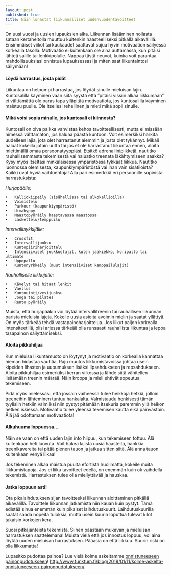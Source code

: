 ```yaml
---
layout: post
published: true
title: Näin lunastat liikunnalliset uudenvuodentavoitteet
---
```


On uusi vuosi ja uusien lupauksien aika. Liikunnan lisääminen nollasta sataan kertaheitolla muuttuu kuitenkin haasteelliseksi 
pitkällä aikavälillä. Ensimmäiset viikot tai kuukaudet saattavat sujua hyvin motivaation säilyessä korkealla tasolla.
Motivaatio ei kuitenkaan ole aina auttamassa, kun pitäisi lähteä salille tai lenkkipolulle. Nappaa tästä neuvot, kuinka voit
parantaa mahdollisuuksiasi onnistua lupauksessasi ja miten saat liikuntaintosi säilymään!

#### Löydä harrastus, josta pidät

Liikuntaa on helpompi harrastaa, jos löydät sinulle mieluisan lajin. Kuntosalilla käyminen vaan siitä syystä että
”pitäisi vissiin alkaa liikkumaan” ei välttämättä ole paras tapa ylläpitää motivaatiota, jos kuntosalilla käyminen maistuu 
puulle. Ole itsellesi rehellinen ja mieti mikä sopii sinulle.

#### Mikä voisi sopia minulle, jos kuntosali ei kiinnosta?

Kuntosali on oiva paikka vahvistaa kehoa tavoitteellisesti, mutta ei missään nimessä välttämätön, jos haluaa päästä kuntoon.
Voit esimerkiksi harkita uudelleen lajia, jota olet harrastanut aiemmin ja josta olet tykännyt. Mikäli haluat kokeilla jotain
uutta tai jos et ole harrastanut liikuntaa ennen, aloita miettimällä omaa persoonatyyppiäsi. Etsitkö adrenaliinipiikkejä,
nautitko rauhallisemmasta tekemisestä vai haluatko treenata läkähtymiseen saakka? Kysy myös itseltäsi minkälaisessa
ympäristössä tykkäät liikkua. Nautitko luonnossa olemisesta, kaupunkiympäristöstä vai ihan vain sisätiloista? Kaikki ovat
hyviä vaihtoehtoja! Alla pari esimerkkiä eri persoonille sopivista harrastuksista: 

*Hurjapäälle:*

	•	Kalliokiipeily (sisähallissa tai ulkokallioilla)
	•	Voimistelu
	•	Parkour (kaupunkiympäristö)
	•	Uimahyppy
	•	Maastopyöräily haastavassa maastossa
	•	Laskettelu/temppuilu

*Intervallisykkijälle:* 

	•	Crossfit
	•	Intervallijuoksu 
	•	Kuntopiiriharjoittelu
	•	Intensiiviset joukkuelajit, kuten jääkiekko, koripallo tai ultimate
	•	Uppopallo
	•	Kuntonyrkkeily (muut intensiiviset kamppailulajit)

*Rauhalliselle liikkujalle:* 

	•	Kävelyt tai hitaat lenkit
	•	Vaellus
	•	Kuntouinti/vesijuoksu
	•	Jooga tai pilates
	•	Rento pyöräily


Muista, että hurjapääkin voi löytää intervallitreenin tai rauhallisen liikunnan parista mieluisia lajeja. Kokeile uusia
asioita avoimin mielin ja saatat yllättyä.
On myös tärkeää tehdä vastapainoharjoittelua. Jos liikut paljon korkealla intensiteetillä, olisi arjessa tärkeää olla 
runsaasti rauhallista liikuntaa ja lepoa tasapainon säilyttämiseksi.

#### Aloita pikkuhiljaa

Kun mieluisa liikuntamuoto on löytynyt ja motivaatio on korkealla kannattaa hieman hidastaa vauhtia.
Raju muutos liikkumistavoissa johtaa usein kipeiden lihasten ja uupumuksen lisäksi lipsahdukseen ja repsahdukseen.
Aloita pikkuhiljaa esimerkiksi kerran viikossa ja lähde siitä vähitellen lisäämään treenin määrää. 
Näin kroppa ja mieli ehtivät sopeutua tekemiseen.

Pidä myös mielessäsi, että jossain vaiheessa tulee heikkoja hetkiä, jolloin treeneihin lähteminen tuntuu hankalalta.
Valmistaudu henkisesti tämän tyylisiin hetkiin valmiiksi niin pystyt pitämään itsekuria paremmin yllä heikon hetken iskiessä.
Motivaatio tulee yleensä tekemisen kautta eikä päinvastoin. Älä jää odottamaan motivaatiota! 

#### Alkuhuuma loppuessa…

Näin se vaan on että uuden lajin into hiipuu, kun tekemiseen tottuu. Älä kuitenkaan heti luovuta. Voit hakea lajista uusia
haasteita, hankkia treenikavereita tai pitää pienen tauon ja jatkaa sitten siitä. Älä anna tauon kuitenkaan venyä liikaa!

Jos tekeminen alkaa maistua puulta efortista huolimatta, kokeile muita liikkumistapoja. Jos ei liiku tavoitteet edellä,
on enemmän kuin ok vaihdella tekemistä. Harrastuksen tulee olla miellyttävää ja hauskaa.

#### Jatka loppuun asti!

Ota pikalaihdutuksen sijan tavoitteeksi liikunnan aloittaminen pitkällä aikavälillä. Tavoittele liikunnan jatkamista niin 
kauan kuin pystyt. Tämä edistää sinua enemmän kuin pikaiset laihdutuskuurit. Laihdutuskuurilla saatat saada nopeita tuloksia,
mutta usein kuurin loputtua tulevat kilot takaisin korkojen kera.

Suosi pitkäjänteistä tekemistä. Siihen päästään mukavan ja mieluisan harrastuksen saattelemana! Muista vielä että jos
innostus loppuu, voi aina löytää uuden mieluisan harrastuksen. Pääasia on että liikkuu. Suurin riski on olla liikkumatta!

Lupasitko pudottaa painoa? Lue vielä kolme askeltamme [onnistuneeseen painonpudotukseen](http://www.funktum.fi/blog/2018/01/11/kolme-askelta-onnistuneeseen-painonpudotukseen/)!  http://www.funktum.fi/blog/2018/01/11/kolme-askelta-onnistuneeseen-painonpudotukseen/
